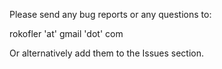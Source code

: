 Please send any bug reports or any questions to:

rokofler 'at' gmail 'dot' com

Or alternatively add them to the Issues section.